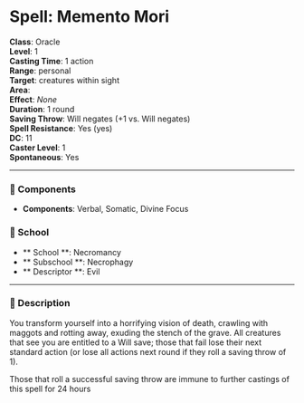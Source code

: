 
# Spell: Memento Mori
**Class**: Oracle  
**Level**: 1  
**Casting Time**: 1 action  
**Range**: personal  
**Target**: creatures within sight  
**Area**:   
**Effect**: _None_  
**Duration**: 1 round  
**Saving Throw**: Will negates (+1 vs. Will negates)  
**Spell Resistance**: Yes (yes)  
**DC**: 11  
**Caster Level**: 1  
**Spontaneous**: Yes

---

### 🔮 Components
- **Components**: Verbal, Somatic, Divine Focus

### 🏫 School
- ** School **: Necromancy
- ** Subschool **: Necrophagy
- ** Descriptor **: Evil
---

### 📜 Description
You transform yourself into a horrifying vision of death, crawling with maggots and rotting away, exuding the stench of the grave. All creatures that see you are entitled to a Will save; those that fail lose their next standard action (or lose all actions next round if they roll a saving throw of 1).

Those that roll a successful saving throw are immune to further castings of this spell for 24 hours
